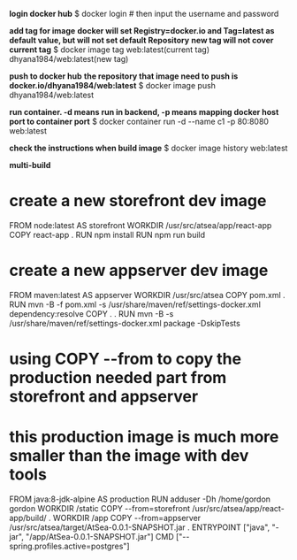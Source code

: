 **login docker hub**
$ docker login # then input the username and password 

**add tag for image**
**docker will set Registry=docker.io and Tag=latest as default value, but will not set default Repository**
**new tag will not cover current tag**
$ docker image tag web:latest(current tag) dhyana1984/web:latest(new tag)

**push to docker hub**
**the repository that image need to push is docker.io/dhyana1984/web:latest**
$ docker image push dhyana1984/web:latest

**run container. -d means run in backend, -p means mapping docker host port to container port**
$ docker container run -d --name c1 -p 80:8080 web:latest 

**check the instructions when build image**
$ docker image history web:latest

**multi-build**

# create a new storefront dev image
FROM node:latest AS storefront
WORKDIR /usr/src/atsea/app/react-app
COPY react-app .
RUN npm install
RUN npm run build

# create a new appserver dev image
FROM maven:latest AS appserver
WORKDIR /usr/src/atsea
COPY pom.xml .
RUN mvn -B -f pom.xml -s /usr/share/maven/ref/settings-docker.xml dependency:resolve
COPY . .
RUN mvn -B -s /usr/share/maven/ref/settings-docker.xml package -DskipTests

# using COPY --from to copy the production needed part from storefront and appserver
# this production image is much more smaller than the image with dev tools
FROM java:8-jdk-alpine AS production
RUN adduser -Dh /home/gordon gordon
WORKDIR /static
COPY --from=storefront /usr/src/atsea/app/react-app/build/ .
WORKDIR /app
COPY --from=appserver /usr/src/atsea/target/AtSea-0.0.1-SNAPSHOT.jar .
ENTRYPOINT ["java", "-jar", "/app/AtSea-0.0.1-SNAPSHOT.jar"]
CMD ["--spring.profiles.active=postgres"]
